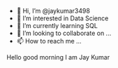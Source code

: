 - 👋 Hi, I’m @jaykumar3498
- 👀 I’m interested in Data Science
- 🌱 I’m currently learning SQL
- 💞️ I’m looking to collaborate on ...
- 📫 How to reach me ...

<!---
jaykumar3498/jaykumar3498 is a ✨ special ✨ repository because its `README.md` (this file) appears on your GitHub profile.
You can click the Preview link to take a look at your changes.
--->
Hello good morning I am Jay Kumar
